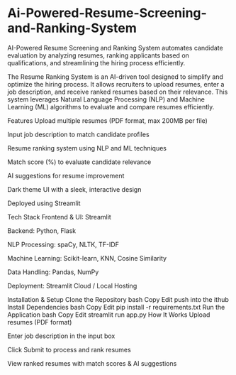 # Ai-Powered-Resume-Screening-and-Ranking-System
AI-Powered Resume Screening and Ranking System automates candidate evaluation by analyzing resumes, ranking applicants based on qualifications, and streamlining the hiring process efficiently.


The Resume Ranking System is an AI-driven tool designed to simplify and optimize the hiring process. It allows recruiters to upload resumes, enter a job description, and receive ranked resumes based on their relevance. This system leverages Natural Language Processing (NLP) and Machine Learning (ML) algorithms to evaluate and compare resumes efficiently.

Features
Upload multiple resumes (PDF format, max 200MB per file)

Input job description to match candidate profiles

Resume ranking system using NLP and ML techniques

Match score (%) to evaluate candidate relevance

AI suggestions for resume improvement

Dark theme UI with a sleek, interactive design

Deployed using Streamlit

Tech Stack
Frontend & UI: Streamlit

Backend: Python, Flask

NLP Processing: spaCy, NLTK, TF-IDF

Machine Learning: Scikit-learn, KNN, Cosine Similarity

Data Handling: Pandas, NumPy

Deployment: Streamlit Cloud / Local Hosting


Installation & Setup
Clone the Repository
bash
Copy
Edit
push into the ithub
Install Dependencies
bash
Copy
Edit
pip install -r requirements.txt
Run the Application
bash
Copy
Edit
streamlit run app.py
How It Works
Upload resumes (PDF format)

Enter job description in the input box

Click Submit to process and rank resumes

View ranked resumes with match scores & AI suggestions
